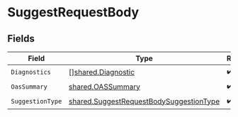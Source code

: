 # SuggestRequestBody


## Fields

| Field                                                                                                     | Type                                                                                                      | Required                                                                                                  | Description                                                                                               |
| --------------------------------------------------------------------------------------------------------- | --------------------------------------------------------------------------------------------------------- | --------------------------------------------------------------------------------------------------------- | --------------------------------------------------------------------------------------------------------- |
| `Diagnostics`                                                                                             | [][shared.Diagnostic](../../../pkg/models/shared/diagnostic.md)                                           | :heavy_check_mark:                                                                                        | N/A                                                                                                       |
| `OasSummary`                                                                                              | [shared.OASSummary](../../../pkg/models/shared/oassummary.md)                                             | :heavy_check_mark:                                                                                        | N/A                                                                                                       |
| `SuggestionType`                                                                                          | [shared.SuggestRequestBodySuggestionType](../../../pkg/models/shared/suggestrequestbodysuggestiontype.md) | :heavy_check_mark:                                                                                        | N/A                                                                                                       |